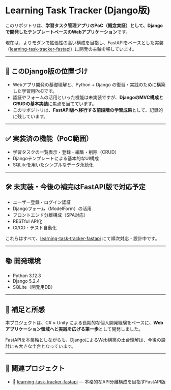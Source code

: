 # Learning Task Tracker (Django版)

このリポジトリは、**学習タスク管理アプリのPoC（概念実証）として、Djangoで開発したテンプレートベースのWebアプリケーション**です。

現在は、よりモダンで拡張性の高い構成を目指し、FastAPIをベースとした実装（[learning-task-tracker-fastapi](https://github.com/ShigeoYugawa/learning-task-tracker-fastapi)）に開発の主軸を移しています。

---

## 🧭 このDjango版の位置づけ

- Webアプリ開発の基礎理解と、Python + Django の復習・実践のために構築した学習用PoCです。
- 認証やフォームの活用といった機能は未実装ですが、**DjangoのMVC構成とCRUDの基本実装**に焦点を当てています。
- このリポジトリは、**FastAPI版へ移行する前段階の学習成果**として、記録的に残しています。

---

## ✅ 実装済の機能（PoC範囲）

- 学習タスクの一覧表示・登録・編集・削除（CRUD）
- Djangoテンプレートによる基本的なUI構成
- SQLiteを用いたシンプルなデータ永続化

---

## 🛠 未実装・今後の補完はFastAPI版で対応予定

- ユーザー登録・ログイン認証
- Djangoフォーム（ModelForm）の活用
- フロントエンド分離構成（SPA対応）
- RESTful API化
- CI/CD・テスト自動化

これらはすべて、[learning-task-tracker-fastapi](https://github.com/ShigeoYugawa/learning-task-tracker-fastapi) にて順次対応・設計中です。

---

## 📚 開発環境

- Python 3.12.3
- Django 5.2.4
- SQLite（開発用DB）

---

## 📝 補足と所感

本プロジェクトは、C# × Unity による長期的な個人開発経験をベースに、**Webアプリケーション領域へと実践を広げる第一歩**として開発しました。

FastAPIを本業軸としながらも、DjangoによるWeb構築の土台理解は、今後の設計にも大きな土台となっています。

---

## 📎 関連プロジェクト

- 🚀 [learning-task-tracker-fastapi](https://github.com/あなたのFastAPIリポジトリURL) — 本格的なAPI分離構成を目指すFastAPI版

